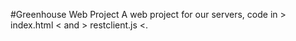#Greenhouse Web Project
A web project for our servers, code in > index.html < and > restclient.js <.
